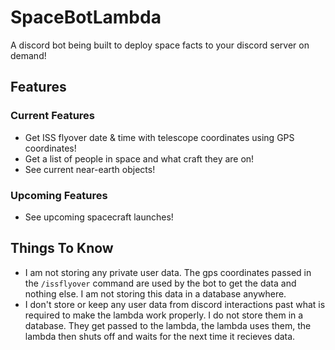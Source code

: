 # SpaceBotLambda
A discord bot being built to deploy space facts to your discord server on demand!  
## Features
### Current Features
- Get ISS flyover date & time with telescope coordinates using GPS coordinates!
- Get a list of people in space and what craft they are on!  
- See current near-earth objects!
  
### Upcoming Features  
- See upcoming spacecraft launches!  
  
## Things To Know
- I am not storing any private user data. The gps coordinates passed in the `/issflyover` command are used by the bot to get the data and nothing else. I am not storing this data in a database anywhere.  
- I don't store or keep any user data from discord interactions past what is required to make the lambda work properly. I do not store them in a database. They get passed to the lambda, the lambda uses them, the lambda then shuts off and waits for the next time it recieves data.

